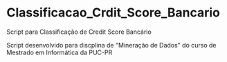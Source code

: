# Classificacao_Crdit_Score_Bancario
Script para Classificação de Credit Score Bancário

Script desenvolvido para discplina de "Mineração de Dados" do curso de Mestrado em Informática da PUC-PR
